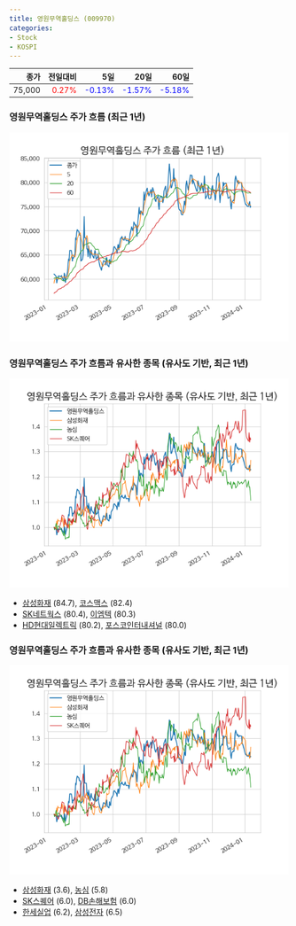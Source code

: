 ```yaml
---
title: 영원무역홀딩스 (009970)
categories:
- Stock
- KOSPI
---
```


|종가|전일대비|5일|20일|60일|
|---:|-------:|--:|---:|---:|
|75,000|<span style="color: red">0.27%</span>|<span style="color: blue">-0.13%</span>|<span style="color: blue">-1.57%</span>|<span style="color: blue">-5.18%</span>|

<!-- more -->
### 영원무역홀딩스 주가 흐름 (최근 1년)
![009970](/assets/images/stock/009970.png)


### 영원무역홀딩스 주가 흐름과 유사한 종목 (유사도 기반, 최근 1년)
![009970](/assets/images/stock/009970_sim.png)

- [삼성화재](/000810/) (84.7), [코스맥스](/192820/) (82.4)
- [SK네트웍스](/001740/) (80.4), [이엠텍](/091120/) (80.3)
- [HD현대일렉트릭](/267260/) (80.2), [포스코인터내셔널](/047050/) (80.0)


### 영원무역홀딩스 주가 흐름과 유사한 종목 (유사도 기반, 최근 1년)
![009970](/assets/images/stock/009970_sim.png)

- [삼성화재](/000810/) (3.6), [농심](/004370/) (5.8)
- [SK스퀘어](/402340/) (6.0), [DB손해보험](/005830/) (6.0)
- [한세실업](/105630/) (6.2), [삼성전자](/005930/) (6.5)